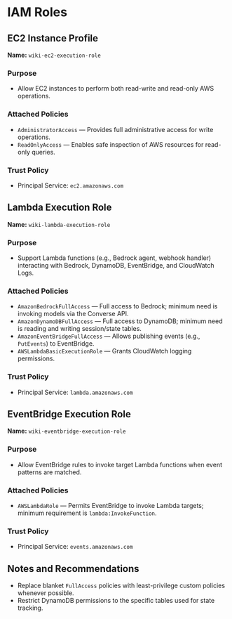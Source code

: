 # IAM Roles

## EC2 Instance Profile
**Name:** `wiki-ec2-execution-role`

### Purpose
- Allow EC2 instances to perform both read-write and read-only AWS operations.

### Attached Policies
- `AdministratorAccess` — Provides full administrative access for write operations.
- `ReadOnlyAccess` — Enables safe inspection of AWS resources for read-only queries.

### Trust Policy
- Principal Service: `ec2.amazonaws.com`

## Lambda Execution Role
**Name:** `wiki-lambda-execution-role`

### Purpose
- Support Lambda functions (e.g., Bedrock agent, webhook handler) interacting with Bedrock, DynamoDB, EventBridge, and CloudWatch Logs.

### Attached Policies
- `AmazonBedrockFullAccess` — Full access to Bedrock; minimum need is invoking models via the Converse API.
- `AmazonDynamoDBFullAccess` — Full access to DynamoDB; minimum need is reading and writing session/state tables.
- `AmazonEventBridgeFullAccess` — Allows publishing events (e.g., `PutEvents`) to EventBridge.
- `AWSLambdaBasicExecutionRole` — Grants CloudWatch logging permissions.

### Trust Policy
- Principal Service: `lambda.amazonaws.com`

## EventBridge Execution Role
**Name:** `wiki-eventbridge-execution-role`

### Purpose
- Allow EventBridge rules to invoke target Lambda functions when event patterns are matched.

### Attached Policies
- `AWSLambdaRole` — Permits EventBridge to invoke Lambda targets; minimum requirement is `lambda:InvokeFunction`.

### Trust Policy
- Principal Service: `events.amazonaws.com`

## Notes and Recommendations
- Replace blanket `FullAccess` policies with least-privilege custom policies whenever possible.
- Restrict DynamoDB permissions to the specific tables used for state tracking.
